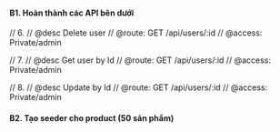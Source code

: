 #### B1. Hoàn thành các API  bên dưới

// 6.
// @desc Delete user
// @route: GET /api/users/:id
// @access: Private/admin

// 7.
// @desc Get user by Id
// @route: GET /api/users/:id
// @access: Private/admin

// 8.
// @desc Update by Id
// @route: GET /api/users/:id
// @access: Private/admin

#### B2. Tạo seeder cho product (50 sản phẩm)